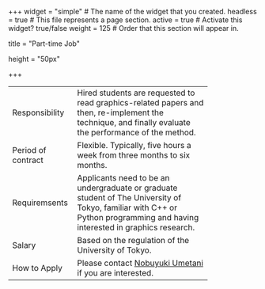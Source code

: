 +++
widget = "simple"  # The name of the widget that you created.
headless = true  # This file represents a page section.
active = true  # Activate this widget? true/false
weight = 125  # Order that this section will appear in.

title = "Part-time Job"

height = "50px"

+++

<table style="width:80%">
<tr>
	<td>Responsibility</td>
	<td>Hired students are requested to read graphics-related papers and then, re-implement the technique, and finally evaluate the performance of the method.</td>
</tr><tr>	
	<td>Period of contract</td>
	<td>Flexible. Typically, five hours a week from three months to six months.</td> 
</tr><tr>
	<td>Requiremsents</td>
	<td>Applicants need to be an undergraduate or graduate student of The University of Tokyo, familiar with C++ or Python programming and having interested in graphics research. </td>
</tr><tr>
	<td>Salary</td>
	<td>Based on the regulation of the University of Tokyo.</td> 
</tr><tr>	
	<td>How to Apply</td>
	<td>Please contact <a href="mailto:umetani@ci.i.u-tokyo.ac.jp">Nobuyuki Umetani</a> if you are interested. </td>
</tr>
</table>




